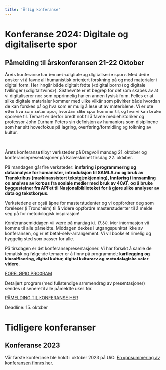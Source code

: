 ```yaml
---
title: 'Årlig konferanse'
---
```


# Konferanse 2024: Digitale og digitaliserte spor
## Påmelding til årskonferansen 21-22 Oktober
Årets konferanse har temaet «digitale og digitaliserte spor». Med dette ønsker vi å favne all humanistisk orientert forskning på og med materialer i digital form. Her inngår både digitalt fødte («digital born») og digitale tvillinger («digital twins»). Sistnevnte er et begrep for det som skapes av at vi digitaliserer noe som opprinnelig har en annen fysisk form. Felles er at slike digitale materialer kommer med ulike vilkår som påvirker både hvordan de kan forskes på og hva som er mulig å lese ut av materialene. Vi er ute etter hva som setter spor, hvordan slike spor kommer til, og hva vi kan bruke sporene til. Temaet er derfor bredt nok til å favne mediehistoriker og professor John Durham Peters sin definisjon av humaniora som disiplinene som har sitt hovedfokus på lagring, overføring/formidling og tolkning av kultur. 
<br><br><br>

Årets konferanse tilbyr verksteder på Dragvoll mandag 21. oktober og konferansepresentasjoner på Kalveskinnet tirsdag 22. oktober. 

På mandagen går fire verksteder: **innføring i programmering og dataanalyse for humanister, introduksjon til SAMLA.no og bruk av Transkribus (maskinassistert tekstgjenkjenning), Innføring i innsamling og analyse av korpus fra sosiale medier med bruk av 4CAT, og å bruke byggesteiner fra API’et til Nasjonalbiblioteket for å gjøre ulike analyser av data og tekstkorpus.** 

Verkstedene er også åpne for masterstudenter og vi oppfordrer deg som foreleser (i Trondheim) til å videre oppfordre masterstudenter til å melde seg på for metodologisk inspirasjon! 


Konferansemiddagen vil være på mandag kl. 17.30. Mer informasjon vil komme til alle påmeldte. Middagen dekkes i utgangspunktet ikke av konferansen, og er et betal-selv-arrangement. Vi vil booke et rimelig og hyggelig sted som passer for alle. 

På tirsdagen er det konferansepresentasjoner. Vi har forsøkt å samle de tematisk og følgende temaer er å finne på programmet: **kartlegging og klassifisering, digital kultur, digital kulturarv og metodologiske veier videre**.

[FORELØPIG PROGRAM](https://drive.google.com/file/d/1lz-WJFf5W-a3iAzhn7g8DtRFwPIQCCtA/view?usp=sharing)

Detaljert program (med fullstendige sammendrag av presentasjoner) sendes ut senere til alle påmeldte uken før. 

[PÅMELDING TIL KONFERANSE HER](https://nettskjema.no/a/dhko2024) 

Deadline: 15. oktober
<br>




# Tidligere konferanser

## Konferanse 2023
Vår første konferanse ble holdt i oktober 2023 på UiO. [En oppsummering av konferansen finnes her.](https://www.ub.uio.no/bibliotekene/dsc/digiforsk-bloggen/20231106_dhko.html)
